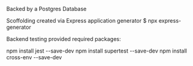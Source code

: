 Backed by a Postgres Database

Scoffolding created via Express application generator
$ npx express-generator

Backend testing provided required packages:

npm install jest --save-dev
npm install supertest --save-dev
npm install cross-env --save-dev

